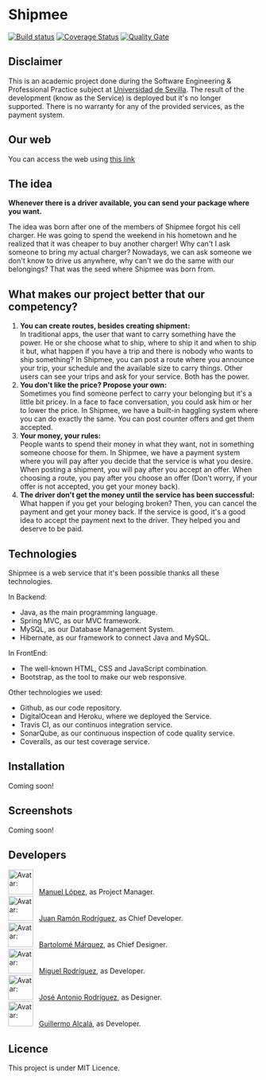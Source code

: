 # Shipmee

[![Build status](https://travis-ci.org/Shipmee/Shipmee.svg?branch=master)](https://travis-ci.org/Shipmee/Shipmee) [![Coverage Status](https://coveralls.io/repos/github/Shipmee/Shipmee/badge.svg)](https://coveralls.io/github/Shipmee/Shipmee) [![Quality Gate](https://sonarcloud.io/api/project_badges/measure?project=ISPP%3AShipmee&metric=alert_status)](https://sonarcloud.io/dashboard/index/ISPP%3AShipmee)

## Disclaimer

This is an academic project done during the Software Engineering & Professional Practice subject at [Universidad de Sevilla](https://www.informatica.us.es). The result of the development (know as the Service) is deployed but it's no longer supported. There is no warranty for any of the provided services, as the payment system.

## Our web
You can access the web using [this link](http://shipmee.es)

## The idea

**Whenever there is a driver available, you can send your package where you want.**

The idea was born after one of the members of Shipmee forgot his cell charger. He was going to spend the weekend in his hometown and he realized that it was cheaper to buy another charger! Why can't I ask someone to bring my actual charger? Nowadays, we can ask someone we don't know to drive us anywhere, why can't we do the same with our belongings? That was the seed where Shipmee was born from.

## What makes our project better that our competency?

1. **You can create routes, besides creating shipment:**  
In traditional apps, the user that want to carry something have the power. He or she choose what to ship, where to ship it and when to ship it but, what happen if you have a trip and there is nobody who wants to ship something? In Shipmee, you can post a route where you announce your trip, your schedule and the available size to carry things. Other users can see your trips and ask for your service. Both has the power.
2. **You don't like the price? Propose your own:**  
Sometimes you find someone perfect to carry your belonging but it's a little bit pricey. In a face to face conversation, you could ask him or her to lower the price. In Shipmee, we have a built-in haggling system where you can do exactly the same. You can post counter offers and get them accepted.
3. **Your money, your rules:**  
People wants to spend their money in what they want, not in something someone choose for them. In Shipmee, we have a payment system where you will pay after you decide that the service is what you desire. When posting a shipment, you will pay after you accept an offer. When choosing a route, you pay after you choose an offer (Don't worry, if your offer is not accepted, you get your money back).
4. **The driver don't get the money until the service has been successful:**  
What happen if you get your beloging broken? Then, you can cancel the payment and get your money back. If the service is good, it's a good idea to accept the payment next to the driver. They helped you and deserve to be paid.

## Technologies

Shipmee is a web service that it's been possible thanks all these technologies.

In Backend:
- Java, as the main programming language.
- Spring MVC, as our MVC framework.
- MySQL, as our Database Management System.
- Hibernate, as our framework to connect Java and MySQL.

In FrontEnd:
- The well-known HTML, CSS and JavaScript combination.
- Bootstrap, as the tool to make our web responsive.

Other technologies we used:
- Github, as our code repository.
- DigitalOcean and Heroku, where we deployed the Service.
- Travis CI, as our continuos integration service.
- SonarQube, as our continuous inspection of code quality service.
- Coveralls, as our test coverage service.

## Installation

Coming soon!

## Screenshots

Coming soon!

## Developers

<img src="https://avatars0.githubusercontent.com/u/12049827?v=4&s=460" alt="Avatar: " height="50" /> &nbsp;
[Manuel López](https://github.com/ManuelLR), as Project Manager.   
<img src="https://avatars1.githubusercontent.com/u/8267403?v=4&s=400" alt="Avatar: " height="50" /> &nbsp;
[Juan Ramón Rodríguez](https://github.com/juanrarodriguez18), as Chief Developer.  
<img src="https://avatars0.githubusercontent.com/u/22616365?v=4&s=400" alt="Avatar: " height="50" /> &nbsp;
[Bartolomé Márquez](https://github.com/barmardom), as Chief Designer.    
<img src="https://avatars3.githubusercontent.com/u/11299118?v=4&s=400" alt="Avatar: " height="50" /> &nbsp;
[Miguel Rodríguez](https://github.com/migrodcab), as Developer.  
<img src="https://avatars3.githubusercontent.com/u/6894925?v=4&s=400" alt="Avatar: " height="50" /> &nbsp;
 [José Antonio Rodríguez](https://github.com/josearodriguez), as Designer.  
<img src="https://avatars3.githubusercontent.com/u/12424182?v=4&s=400" alt="Avatar: " height="50" /> &nbsp;
[Guillermo Alcalá](https://github.com/guillermo-ag-95), as Developer. 

## Licence

This project is under MIT Licence.
